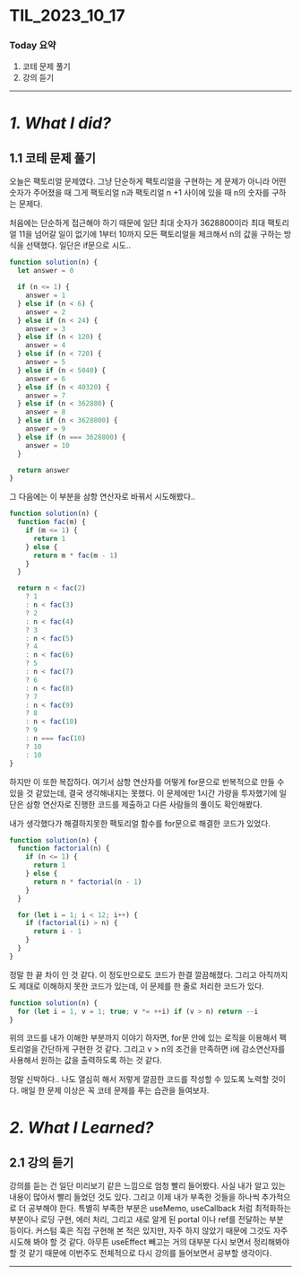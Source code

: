 # TIL_2023_10_17

### Today 요약

1. 코테 문제 풀기
2. 강의 듣기

---

# **_1. What I did?_**

## 1.1 코테 문제 풀기

오늘은 팩토리얼 문제였다. 그냥 단순하게 팩토리얼을 구현하는 게 문제가 아니라 어떤 숫자가 주어졌을 때 그게 팩토리얼 n과 팩토리얼 n +1 사이에 있을 때 n의 숫자를 구하는 문제다.

처음에는 단순하게 접근해야 하기 때문에 일단 최대 숫자가 3628800이라 최대 팩토리얼 11을 넘어갈 일이 없기에 1부터 10까지 모든 팩토리얼을 체크해서 n의 값을 구하는 방식을 선택했다. 일단은 if문으로 시도..

```jsx
function solution(n) {
  let answer = 0

  if (n <= 1) {
    answer = 1
  } else if (n < 6) {
    answer = 2
  } else if (n < 24) {
    answer = 3
  } else if (n < 120) {
    answer = 4
  } else if (n < 720) {
    answer = 5
  } else if (n < 5040) {
    answer = 6
  } else if (n < 40320) {
    answer = 7
  } else if (n < 362880) {
    answer = 8
  } else if (n < 3628800) {
    answer = 9
  } else if (n === 3628800) {
    answer = 10
  }

  return answer
}
```

그 다음에는 이 부분을 삼항 연산자로 바꿔서 시도해봤다..

```jsx
function solution(n) {
  function fac(m) {
    if (m <= 1) {
      return 1
    } else {
      return m * fac(m - 1)
    }
  }

  return n < fac(2)
    ? 1
    : n < fac(3)
    ? 2
    : n < fac(4)
    ? 3
    : n < fac(5)
    ? 4
    : n < fac(6)
    ? 5
    : n < fac(7)
    ? 6
    : n < fac(8)
    ? 7
    : n < fac(9)
    ? 8
    : n < fac(10)
    ? 9
    : n === fac(10)
    ? 10
    : 10
}
```

하지만 이 또한 복잡하다. 여기서 삼항 연산자를 어떻게 for문으로 반복적으로 만들 수 있을 것 같았는데, 결국 생각해내지는 못했다. 이 문제에만 1시간 가량을 투자했기에 일단은 삼항 연산자로 진행한 코드를 제출하고 다른 사람들의 풀이도 확인해봤다.

내가 생각했다가 해결하지못한 팩토리얼 함수를 for문으로 해결한 코드가 있었다.

```jsx
function solution(n) {
  function factorial(n) {
    if (n <= 1) {
      return 1
    } else {
      return n * factorial(n - 1)
    }
  }

  for (let i = 1; i < 12; i++) {
    if (factorial(i) > n) {
      return i - 1
    }
  }
}
```

정말 한 끝 차이 인 것 같다. 이 정도만으로도 코드가 한결 깔끔해졌다. 그리고 아직까지도 제대로 이해하지 못한 코드가 있는데, 이 문제를 한 줄로 처리한 코드가 있다.

```jsx
function solution(n) {
  for (let i = 1, v = 1; true; v *= ++i) if (v > n) return --i
}
```

위의 코드를 내가 이해한 부분까지 이야기 하자면, for문 안에 있는 로직을 이용해서 팩토리얼을 간단하게 구현한 것 같다. 그리고 v > n의 조건을 만족하면 i에 감소연산자를 사용해서 원하는 값을 출력하도록 하는 것 같다.

정말 신박하다.. 나도 열심히 해서 저렇게 깔끔한 코드를 작성할 수 있도록 노력할 것이다. 매일 한 문제 이상은 꼭 코테 문제를 푸는 습관을 들여보자.

# _2. What I Learned?_

## 2.1 강의 듣기

강의를 듣는 건 일단 미리보기 같은 느낌으로 엄청 빨리 들어봤다. 사실 내가 알고 있는 내용이 많아서 빨리 들었던 것도 있다. 그리고 이제 내가 부족한 것들을 하나씩 추가적으로 더 공부해야 한다. 특별히 부족한 부분은 useMemo, useCallback 처럼 최적화하는 부분이나 로딩 구현, 에러 처리, 그리고 새로 알게 된 portal 이나 ref를 전달하는 부분 등이다. 커스텀 훅은 직접 구현해 본 적은 있지만, 자주 하지 않았기 때문에 그것도 자주 시도해 봐야 할 것 같다. 아무튼 useEffect 빼고는 거의 대부분 다시 보면서 정리해봐야 할 것 같기 때문에 이번주도 전체적으로 다시 강의를 들어보면서 공부할 생각이다.

---
